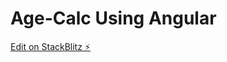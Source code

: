 # Age-Calc Using Angular

[Edit on StackBlitz ⚡️](https://stackblitz.com/edit/stackblitz-starters-s8pjob)
